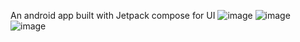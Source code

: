 An android app built with Jetpack compose for UI
![image](https://github.com/user-attachments/assets/33b532e8-2784-4ae0-9120-4be4b16251b5)
![image](https://github.com/user-attachments/assets/365bc788-e182-4e20-9272-6ccdc88efcee)
![image](https://github.com/user-attachments/assets/44c66e21-e3f6-4617-8da0-7947372ede56)


